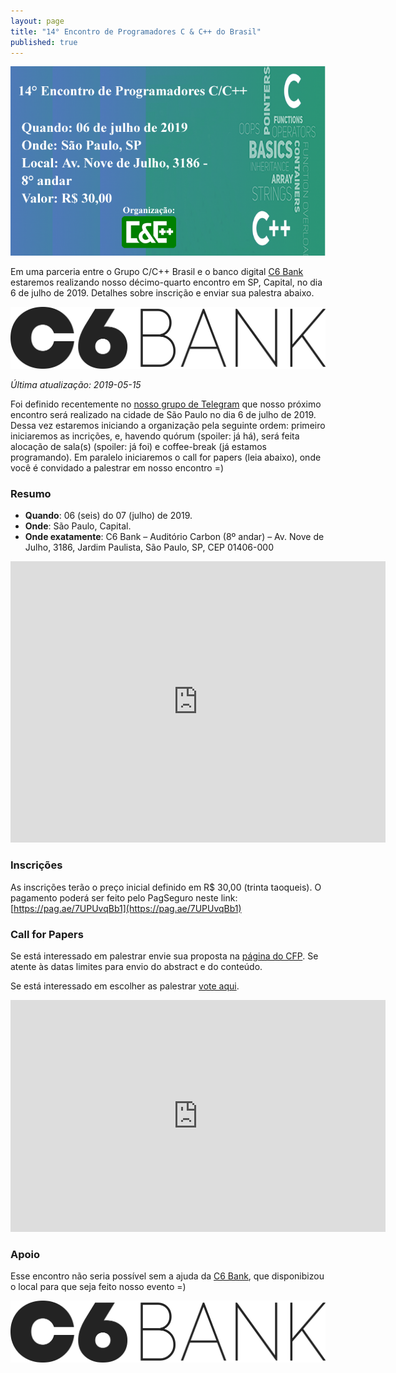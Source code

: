 ```yaml
---
layout: page
title: "14° Encontro de Programadores C & C++ do Brasil"
published: true
---
```

![](/encontros/images/Banner_Encontro_CCPP.png)

Em uma parceria entre o Grupo C/C++ Brasil e o banco digital [C6 Bank](https://www.c6bank.com.br/) estaremos realizando nosso décimo-quarto encontro em SP, Capital, no dia 6 de julho de 2019. Detalhes sobre inscrição e enviar sua palestra abaixo.

![](/encontros/images/Marca_C6BANK_positivo.png)

*Última atualização: 2019-05-15*

Foi definido recentemente no [nosso grupo de Telegram](https://t.me/ccppbrasil) que nosso próximo encontro será realizado na cidade de São Paulo no dia 6 de julho de 2019. Dessa vez estaremos iniciando a organização pela seguinte ordem: primeiro iniciaremos as incrições, e, havendo quórum (spoiler: já há), será feita alocação de sala(s) (spoiler: já foi) e coffee-break (já estamos programando). Em paralelo iniciaremos o call for papers (leia abaixo), onde você é convidado a palestrar em nosso encontro =)

### Resumo

 - **Quando**: 06 (seis) do 07 (julho) de 2019.
 - **Onde**: São Paulo, Capital.
 - **Onde exatamente**: C6 Bank – Auditório Carbon (8º andar) – Av. Nove de Julho, 3186, Jardim Paulista, São Paulo, SP, CEP 01406-000

<iframe src="https://www.google.com/maps/embed?pb=!1m18!1m12!1m3!1d3657.019192111437!2d-46.66216288457324!3d-23.567754184679742!2m3!1f0!2f0!3f0!3m2!1i1024!2i768!4f13.1!3m3!1m2!1s0x94ce597e06e2bff3%3A0x3dbf7d7bd39681d1!2sC6+Bank!5e0!3m2!1sen!2sbr!4v1557931957368!5m2!1sen!2sbr" width="600" height="450" frameborder="0" style="border:0" allowfullscreen></iframe>

### Inscrições

As inscrições terão o preço inicial definido em R$ 30,00 (trinta taoqueis). O pagamento poderá ser feito pelo PagSeguro neste link: [https://pag.ae/7UPUvqBb1](https://pag.ae/7UPUvqBb1)

### Call for Papers

Se está interessado em palestrar envie sua proposta na [página do CFP](https://easychair.org/conferences/?conf=14ccppbr). Se atente às datas limites para envio do abstract e do conteúdo.

Se está interessado em escolher as palestrar [vote aqui](https://forms.gle/h7b7f7GNQMUW9gvZ9).

<iframe width="600" height="371" seamless frameborder="0" scrolling="no" src="https://docs.google.com/spreadsheets/d/e/2PACX-1vS5AtS-FuxFOdYoiM2HUWpa3ftcLck4Q_NF8DVQJc3VlqugmQo593nTqkjNfulT7uSP6qKd1iFqJ-mw/pubchart?oid=1960730832&amp;format=interactive"></iframe>

### Apoio

Esse encontro não seria possível sem a ajuda da [C6 Bank](https://www.c6bank.com.br/), que disponibizou o local para que seja feito nosso evento =)

![](/encontros/images/Marca_C6BANK_positivo.png)

